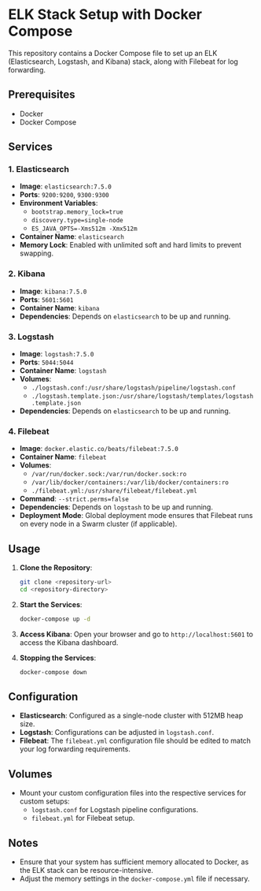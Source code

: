 # ELK Stack Setup with Docker Compose

This repository contains a Docker Compose file to set up an ELK (Elasticsearch, Logstash, and Kibana) stack, along with Filebeat for log forwarding.

## Prerequisites

- Docker
- Docker Compose

## Services

### 1. Elasticsearch
- **Image**: `elasticsearch:7.5.0`
- **Ports**: `9200:9200`, `9300:9300`
- **Environment Variables**:
  - `bootstrap.memory_lock=true`
  - `discovery.type=single-node`
  - `ES_JAVA_OPTS=-Xms512m -Xmx512m`
- **Container Name**: `elasticsearch`
- **Memory Lock**: Enabled with unlimited soft and hard limits to prevent swapping.

### 2. Kibana
- **Image**: `kibana:7.5.0`
- **Ports**: `5601:5601`
- **Container Name**: `kibana`
- **Dependencies**: Depends on `elasticsearch` to be up and running.

### 3. Logstash
- **Image**: `logstash:7.5.0`
- **Ports**: `5044:5044`
- **Container Name**: `logstash`
- **Volumes**:
  - `./logstash.conf:/usr/share/logstash/pipeline/logstash.conf`
  - `./logstash.template.json:/usr/share/logstash/templates/logstash.template.json`
- **Dependencies**: Depends on `elasticsearch` to be up and running.

### 4. Filebeat
- **Image**: `docker.elastic.co/beats/filebeat:7.5.0`
- **Container Name**: `filebeat`
- **Volumes**:
  - `/var/run/docker.sock:/var/run/docker.sock:ro`
  - `/var/lib/docker/containers:/var/lib/docker/containers:ro`
  - `./filebeat.yml:/usr/share/filebeat/filebeat.yml`
- **Command**: `--strict.perms=false`
- **Dependencies**: Depends on `logstash` to be up and running.
- **Deployment Mode**: Global deployment mode ensures that Filebeat runs on every node in a Swarm cluster (if applicable).

## Usage

1. **Clone the Repository**:
   ```bash
   git clone <repository-url>
   cd <repository-directory>
   ```

2. **Start the Services**:
   ```bash
   docker-compose up -d
   ```

3. **Access Kibana**:
   Open your browser and go to `http://localhost:5601` to access the Kibana dashboard.

4. **Stopping the Services**:
   ```bash
   docker-compose down
   ```

## Configuration

- **Elasticsearch**: Configured as a single-node cluster with 512MB heap size.
- **Logstash**: Configurations can be adjusted in `logstash.conf`.
- **Filebeat**: The `filebeat.yml` configuration file should be edited to match your log forwarding requirements.

## Volumes

- Mount your custom configuration files into the respective services for custom setups:
  - `logstash.conf` for Logstash pipeline configurations.
  - `filebeat.yml` for Filebeat setup.

## Notes

- Ensure that your system has sufficient memory allocated to Docker, as the ELK stack can be resource-intensive.
- Adjust the memory settings in the `docker-compose.yml` file if necessary.
